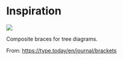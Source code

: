 # Inspiration

![](https://db-feed.s3.amazonaws.com/legacy/CD0129E3_8AC6_4465_95B3_B0C94E8A1B8B-1579178091169.png)

Composite braces for tree diagrams.

From: https://type.today/en/journal/brackets